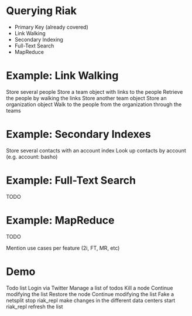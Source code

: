 # Querying Riak

* Primary Key (already covered)
* Link Walking
* Secondary Indexing
* Full-Text Search
* MapReduce

# Example: Link Walking

Store several people
Store a team object with links to the people
Retrieve the people by walking the links
Store another team object
Store an organization object
Walk to the people from the organization through the teams

# Example: Secondary Indexes

Store several contacts with an account index
Look up contacts by account (e.g. account: basho)

# Example: Full-Text Search

TODO

# Example: MapReduce

TODO

Mention use cases per feature (2i, FT, MR, etc)

# Demo

Todo list
Login via Twitter
Manage a list of todos
Kill a node
Continue modifying the list
Restore the node
Continue modifying the list
Fake a netsplit
 stop riak_repl
 make changes in the different data centers
 start riak_repl
 refresh the list

